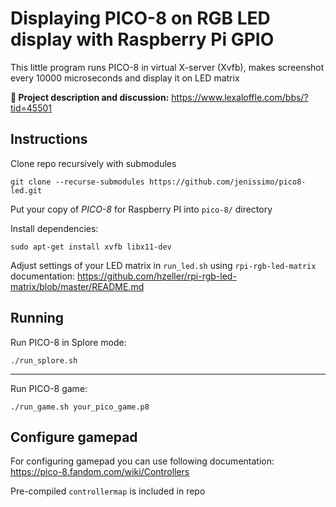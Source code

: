 Displaying PICO-8 on RGB LED display with Raspberry Pi GPIO
==================================================

This little program runs PICO-8 in virtual X-server (Xvfb), makes screenshot every 10000 microseconds and display it on LED matrix

**📍 Project description and discussion:**
https://www.lexaloffle.com/bbs/?tid=45501

Instructions
--------

Clone repo recursively with submodules
```
git clone --recurse-submodules https://github.com/jenissimo/pico8-led.git
```

Put your copy of *PICO-8* for Raspberry PI into `pico-8/` directory

Install dependencies:
```
sudo apt-get install xvfb libx11-dev
```

Adjust settings of your LED matrix in `run_led.sh` using `rpi-rgb-led-matrix` documentation: https://github.com/hzeller/rpi-rgb-led-matrix/blob/master/README.md

Running
--------
Run PICO-8 in Splore mode:
```
./run_splore.sh
```
--------
Run PICO-8 game:
```
./run_game.sh your_pico_game.p8
```
Configure gamepad
--------
For configuring gamepad you can use following documentation: https://pico-8.fandom.com/wiki/Controllers

Pre-compiled `controllermap` is included in repo
